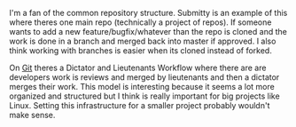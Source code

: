 I'm a fan of the common repository structure. Submitty is an example of this where theres one main repo (technically a project of repos). If someone wants to add a new feature/bugfix/whatever than the repo is cloned and the work is done in a branch and merged back into master if approved. I also think working with branches is easier when its cloned instead of forked. 

On [Git](https://git-scm.com/book/en/v2/Distributed-Git-Distributed-Workflows) theres a Dictator and Lieutenants Workflow where there are are developers work is reviews and merged by lieutenants and then a dictator merges their work. This model is interesting because it seems a lot more organized and structured but I think is really important for big projects like Linux. Setting this infrastructure for a smaller project probably wouldn't make sense.